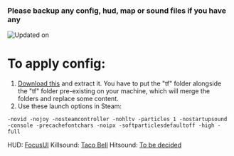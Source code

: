 ### Please backup any config, hud, map or sound files if you have any

![Updated on](https://img.shields.io/github/last-commit/MrGrappleMan/tf2-cfg?style=for-the-badge)

# To apply config:
1. [Download this](https://github.com/MrGrappleMan/tf2-cfg/archive/refs/heads/main.zip) and extract it.
   You have to put the "tf" folder alongside the "tf" folder pre-existing on your machine, which will merge the folders and replace some content.
2. Use these launch options in Steam:
```
-novid -nojoy -nosteamcontroller -nohltv -particles 1 -nostartupsound -console -precachefontchars -noipx -softparticlesdefaultoff -high -full
```

HUD: [FocusUI](https://toonhud.com/user/mrgrapplemann/theme/M54UMDUK/)
Killsound: [Taco Bell]()
Hitsound: [To be decided]()
